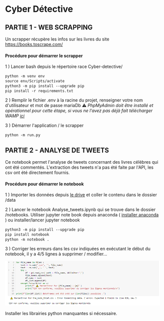 # Cyber Détective

## PARTIE 1 - WEB SCRAPPING 

Un scrapper récupère les infos sur les livres du site https://books.toscrape.com/

#### Procédure pour démarrer le scrapper

1 ) Lancer bash depuis le répertoire race Cyber-detective/

```
python -m venv env
source env/Scripts/activate
python3 -m pip install --upgrade pip
pip install -r requirements.txt
```
  

2 ) Remplir le fichier .env à la racine du projet, renseigner votre nom d'utilisateur et mot de passe mariaDb
⚠️ *PhpMyAdmin doit être installé et opérationnel pour cette étape, si vous ne l'avez pas déjà fait télécharger WAMP [ici](https://www.wampserver.com/)*


3 ) Démarrer l'application / le scrapper
```
python -m run.py
```

## PARTIE 2 - ANALYSE DE TWEETS

Ce notebook permet l'analyse de tweets concernant des livres célèbres qui ont été commentés. 
L'extraction des tweets n'a pas été faite par l'API, les csv ont été directement fournis.

#### Procédure pour démarrer le notebook

1 ) Importer les données depuis [le drive](https://drive.google.com/drive/folders/1JVQ83p1c4PQpGrMWYoHkIt6lXI_pe2Co) et coller le contenu dans le dossier /data

2 ) Lancer le notebook Analyse_tweets.ipynb qui se trouve dans le dossier /notebooks. Utiliser jupyter note book depuis anaconda ( [installer anaconda](https://www.anaconda.com/products/distribution) ) ou installer/lancer jupyter notebook
```
python3 -m pip install --upgrade pip
pip install notebook
python -m notebook .
```

3 ) Corriger les erreurs dans les csv indiquées en exécutant le début du notebook, il y a 4/5 lignes à supprimer / modifier...

![img notebook][img]

[img]: notebooks/parseerror.PNG "Logo Title Text 2"

Installer les librairies python manquantes si nécessaire.